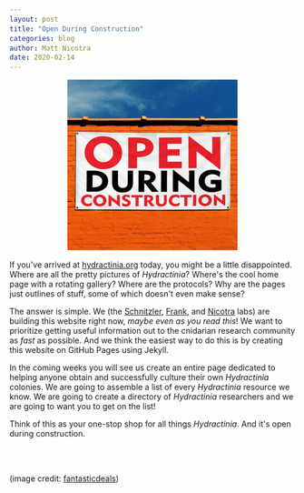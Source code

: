 ```yaml
---
layout: post
title: "Open During Construction"
categories: blog
author: Matt Nicotra
date: 2020-02-14
---
```


<p align="center">
  <img src="/assets/img/openduringconstruction.jpg">
</p>

If you've arrived at [hydractinia.org](http://hydractinia.org) today, you might be a little disappointed. Where are all the pretty pictures of *Hydractinia*? Where's the cool home page with a rotating gallery? Where are the protocols? Why are the pages just outlines of stuff, some of which doesn't even make sense?

The answer is simple. We (the [Schnitzler], [Frank], and [Nicotra] labs) are building this website right now, *maybe even as you read this*! We want to prioritize getting useful information out to the cnidarian research community as *fast* as possible. And we think the easiest way to do this is by creating this website on GitHub Pages using Jekyll.

In the coming weeks you will see us create an entire page dedicated to helping anyone obtain and successfully culture their own *Hydractinia* colonies. We are going to assemble a list of every *Hydractinia* resource we know. We are going to create a directory of *Hydractinia* researchers and we are going to want you to get on the list!

Think of this as your one-stop shop for all things *Hydractinia*. And it's open during construction.

&nbsp;  
&nbsp;  

(image credit: [fantasticdeals](https://www.ebay.com/usr/fastasticdeals?_trksid=p2047675.l2559]))

[Schnitzler]: https://www.whitney.ufl.edu/people/current-research-faculty/christine-e-schnitzler-phd/
[Frank]: https://urifranklab.org
[Nicotra]: https://www.nicotralab.org
